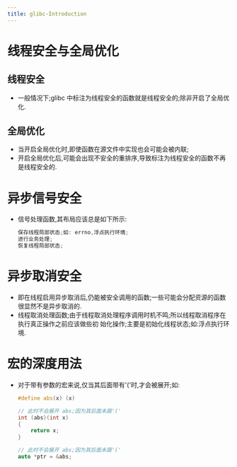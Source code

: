 ```yaml
---
title: glibc-Introduction
---
```


# 线程安全与全局优化

## 线程安全
*   一般情况下;glibc 中标注为线程安全的函数就是线程安全的;除非开启了全局优化.

## 全局优化
*   当开启全局优化时,即使函数在源文件中实现也会可能会被内联;
*   开启全局优化后,可能会出现不安全的重排序,导致标注为线程安全的函数不再是线程安全的.

# 异步信号安全
*   信号处理函数,其布局应该总是如下所示:
    
    ```c
    保存线程局部状态;如: errno,浮点执行环境;
    进行业务处理;
    恢复线程局部状态;
    ```

# 异步取消安全
*   即在线程启用异步取消后,仍能被安全调用的函数;一些可能会分配资源的函数很显然不是异步取消的.
*   线程取消处理函数;由于线程取消处理程序调用时机不鸣;所以线程取消程序在执行真正操作之前应该做些初
    始化操作;主要是初始化线程状态;如:浮点执行环境.

# 宏的深度用法
*   对于带有参数的宏来说,仅当其后面带有'('时,才会被展开;如:

    ```c++
    #define abs(x) (x)
    
    // 此时不会展开 abs;因为其后面未跟'('
    int (abs)(int x) 
    {
        return x;
    }
    
    // 此时不会展开 abs;因为其后面未跟'('
    auto *ptr = &abs;    
    ```
    
    
